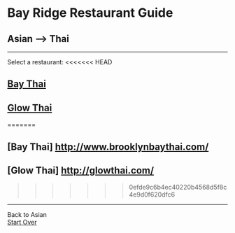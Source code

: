 # Bay Ridge Restaurant Guide
## Asian --> Thai
---
Select a restaurant:
<<<<<<< HEAD
## [Bay Thai](http://www.brooklynbaythai.com/)
## [Glow Thai](http://glowthai.com/)
=======
## [Bay Thai] http://www.brooklynbaythai.com/
## [Glow Thai] http://glowthai.com/
>>>>>>> 0efde9c6b4ec40220b4568d5f8c4e9d0f620dfc6
---
Back to Asian  
[Start Over](../asian.md)
